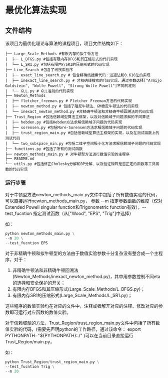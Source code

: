 # 最优化算法实现

## 文件结构
该项目为最优化理论与算法的课程项目，项目文件结构如下：

```
├── Large_Scale_Methods #有限内存的拟牛顿方法
|  ├── L_BFGS.py #包括有限内存BFGS和其压缩形式的代码实现
|  └── L_SR1.py #包括有限内存SR1的压缩形式的代码实现
├── Line_Search #包含了线搜索程序
|  ├── exact_line_search.py # 包含精确线搜索代码：进退法和0.618法的实现
|  ├── inexact_line_search.py # 非精确线搜索的代码实现，通过参数选择["Armijo Goldstein", "Wolfe Powell", "Strong Wolfe Powell"]不同的准则
|  └── GLL.py # GLL准则的代码实现
├── Newton_Methods
|  ├── fletcher_freeman.py # Fletcher Freeman方法的代码实现
|  ├── newton_method.py # 包括了阻尼牛顿法、GM稳定牛顿法的代码实现
|  └── inexact_newton_method.py #非精确牛顿法和非精确牛顿回溯法的代码实现
├── Trust_Region #包括信赖域型算法主框架，以及对信赖域子问题求解的不同算法
|  ├── hebden.py #包括Hebden方法求解信赖域子问题的代码实现
|  ├── sorensen.py #包括More-Sorensen方法求解信赖域子问题的代码实现
|  ├── trust_region_main.py #包括信赖域型算法主框架的实现，以及在测试函数上的测试代码
|  └── two_subspace_min.py #包括二维子空间极小化方法求解信赖域子问题的代码实现
├── functions.py #包括了所有的测试函数
├── newton_methods_main.py # 对牛顿型方法进行数值实验的主程序
├── README.md
└── utils.py #包括修正Cholesky分解和BP分解、以及验证矩阵是否正定的函数等工具函数的代码实现
```

### 运行步骤

对于牛顿型方法newton_methods_main.py文件中包括了所有数值实验的代码，可以直接运行newton_methods_main.py，
参数 --m 指定参数函数的维度（仅对Extended Powell singular function和Trigonometric function有效），--test_fucntion 指定测试函数（从["Wood", "EPS", "Trig"]中选择）

如：
```python
python newton_methods_main.py \
--m 20 \
--test_fucntion EPS
```

对于非精确牛顿和拟牛顿型的方法由于数值实验参数十分复杂没有整合成一个主程序，对于：

1. 非精确牛顿法和非精确牛顿回溯法(Newton_Methods/inexact_newton_method.py)，其中用参数控制不同eta的选择和安全保护的开关；
2. 有限内存BFGS和其压缩形式(Large_Scale_Methods/L_BFGS.py)；
2. 有限内存SR1的压缩形式(Large_Scale_Methods/L_SR1.py)；

这些程序的数值实验均在对应的文件中，注释或者解开对应的注释、修改对应的参数即可运行对应函数的数值实验。

对于信赖域型的方法，Trust_Region/trust_region_main.py文件中包括了所有数值实验的代码，(需要先声明python的工作路径，通过该命令： export PYTHONPATH="${PYTHONPATH}:./" )可以在当前目录直接运行Trust_Region/main.py，

如：
```python
python Trust_Region/trust_region_main.py \
--test_fucntion Trig \
--m 20
```